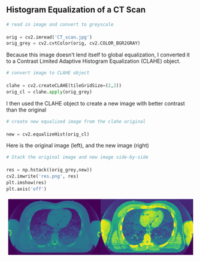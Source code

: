 ## Histogram Equalization of a CT Scan

```python
# read in image and convert to greyscale

orig = cv2.imread('CT_scan.jpg')
orig_grey = cv2.cvtColor(orig, cv2.COLOR_BGR2GRAY)
```

Because this image doesn't lend itself to global equalization, I converted it to a Contrast Limited Adaptive Histogram Equalization (CLAHE) object.
```python
# convert image to CLAHE object

clahe = cv2.createCLAHE(tileGridSize=(2,2))
orig_cl = clahe.apply(orig_grey)
```

I then used the CLAHE object to create a new image with better contrast than the original
```python
# create new equalized image from the clahe original

new = cv2.equalizeHist(orig_cl)
```

Here is the original image (left), and the new image (right)
```python
# Stack the original image and new image side-by-side

res = np.hstack((orig_grey,new))
cv2.imwrite('res.png', res)
plt.imshow(res)
plt.axis('off')
```







    
<img src="CT_equalized.png" width="650" />
    


